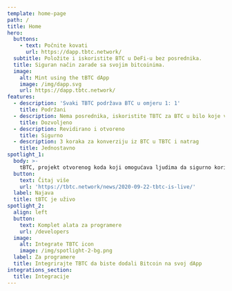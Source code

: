 ```yaml
---
template: home-page
path: /
title: Home
hero:
  buttons:
    - text: Počnite kovati
      url: https://dapp.tbtc.network/
  subtitle: Položite i iskoristite BTC u DeFi-u bez posrednika.
  title: Siguran način zarade sa svojim bitcoinima.
  image:
    alt: Mint using the tBTC dApp
    image: /img/dapp.svg
    url: https://dapp.tbtc.network/
features:
  - description: 'Svaki TBTC podržava BTC u omjeru 1: 1'
    title: Podržani
  - description: Nema posrednika, iskoristite TBTC za BTC u bilo koje vrijeme
    title: Dozvoljeno
  - description: Revidirano i otvoreno
    title: Sigurno
  - description: 3 koraka za konverziju iz BTC u TBTC i natrag
    title: Jednostavno
spotlight_1:
  body: >-
    tBTC, projekt otvorenog koda koji omogućava ljudima da sigurno koriste Bitcoin u Ethereum DeFi aplikacijama, aktivan je i spreman za upotrebu.
  button:
    text: Čitaj više
    url: 'https://tbtc.network/news/2020-09-22-tbtc-is-live/'
  label: Najava
  title: tBTC je uživo
spotlight_2:
  align: left
  button:
    text: Komplet alata za programere
    url: /developers
  image:
    alt: Integrate TBTC icon
    image: /img/spotlight-2-bg.png
  label: Za programere
  title: Integrirajte TBTC da biste dodali Bitcoin na svoj dApp
integrations_section:
  title: Integracije
---
```


